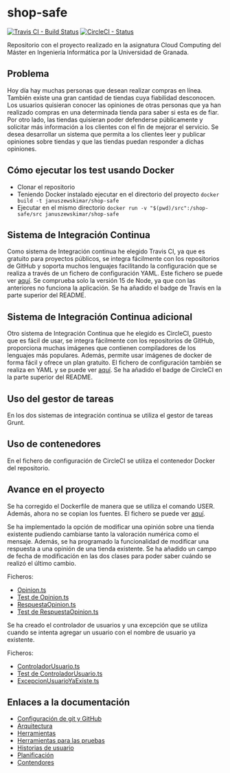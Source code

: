 # shop-safe

[![Travis CI - Build Status](https://travis-ci.com/januszewskimar/shop-safe.svg?branch=main)](https://travis-ci.com/januszewskimar/shop-safe)
[![CircleCI - Status](https://circleci.com/gh/januszewskimar/shop-safe.svg?style=svg)](https://circleci.com/gh/januszewskimar/shop-safe)

Repositorio con el proyecto realizado en la asignatura Cloud Computing del Máster en Ingeniería Informática por la Universidad de Granada.

## Problema
Hoy día hay muchas personas que desean realizar compras en línea. También existe una gran cantidad de tiendas cuya fiabilidad desconocen. Los usuarios quisieran conocer las opiniones de otras personas que ya han realizado compras en una determinada tienda para saber si esta es de fiar. Por otro lado, las tiendas quisieran poder defenderse públicamente y solicitar más información a los clientes con el fin de mejorar el servicio. Se desea desarrollar un sistema que permita a los clientes leer y publicar opiniones sobre tiendas y que las tiendas puedan responder a dichas opiniones.


## Cómo ejecutar los test usando Docker

* Clonar el repositorio
* Teniendo Docker instalado ejecutar en el directorio del proyecto `docker build -t januszewskimar/shop-safe`
* Ejecutar en el mismo directorio `docker run -v "$(pwd)/src":/shop-safe/src januszewskimar/shop-safe`


## Sistema de Integración Continua

Como sistema de Integración continua he elegido Travis CI, ya que es gratuito para proyectos públicos, se integra fácilmente con los repositorios de GitHub y soporta muchos lenguajes facilitando la configuración que se realiza a través de un fichero de configuración YAML. Este fichero se puede ver [aquí](.travis.yaml). Se comprueba solo la versión 15 de Node, ya que con las anteriores no funciona la aplicación. Se ha añadido el badge de Travis en la parte superior del README.

## Sistema de Integración Continua adicional

Otro sistema de Integración Continua que he elegido es CircleCI, puesto que es fácil de usar, se integra fácilmente con los repositorios de GitHub, proporciona muchas imágenes que contienen compiladores de los lenguajes más populares. Además, permite usar imágenes de docker de forma fácil y ofrece un plan gratuito. El fichero de configuración también se realiza en YAML y se puede ver [aquí](.circleci/config.yml). Se ha añadido el badge de CircleCI en la parte superior del README.

## Uso del gestor de tareas

En los dos sistemas de integración continua se utiliza el gestor de tareas Grunt.

## Uso de contenedores

En el fichero de configuración de CircleCI se utiliza el contenedor Docker del repositorio.

## Avance en el proyecto

Se ha corregido el Dockerfile de manera que se utiliza el comando USER. Además, ahora no se copian los fuentes. El fichero se puede ver [aquí](Dockerfile).

Se ha implementado la opción de modificar una opinión sobre una tienda existente pudiendo cambiarse tanto la valoración numérica como el mensaje. Además, se ha programado la funcionalidad de modificar una respuesta a una opinión de una tienda existente. Se ha añadido un campo de fecha de modificación en las dos clases para poder saber cuándo se realizó el último cambio.

Ficheros:
* [Opinion.ts](src/Opinion.ts)
* [Test de Opinion.ts](src/test/Opinion.ts)
* [RespuestaOpinion.ts](src/RespuestaOpinion.ts)
* [Test de RespuestaOpinion.ts](src/test/RespuestaOpinion.ts)

Se ha creado el controlador de usuarios y una excepción que se utiliza cuando se intenta agregar un usuario con el nombre de usuario ya existente.

Ficheros:
* [ControladorUsuario.ts](src/ControladorUsuario.ts)
* [Test de ControladorUsuario.ts](src/test/ControladorUsuario.ts)
* [ExcepcionUsuarioYaExiste.ts](src/ExcepcionUsuarioYaExiste.ts)

## Enlaces a la documentación
* [Configuración de git y GitHub](docs/config-git-github.md)
* [Arquitectura](docs/arquitectura.md)
* [Herramientas](docs/herramientas.md)
* [Herramientas para las pruebas](docs/herramientas-pruebas.md)
* [Historias de usuario](https://github.com/januszewskimar/CC-proyecto/blob/main/docs/historias-usuario.md)
* [Planificación](https://github.com/januszewskimar/CC-proyecto/blob/main/docs/planificacion.md)
* [Contendores](docs/contenedores.md)
